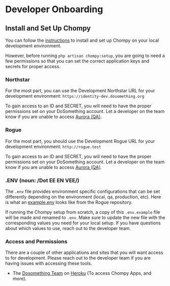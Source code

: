 # Developer Onboarding

## Install and Set Up Chompy

You can follow the [instructions](installation.md) to install and set up Chompy on your local development environment.

However, before running `php artisan chompy:setup`, you are going to need a few permissions so that you can set the correct application keys and secrets for proper access.

### Northstar

For the most part, you can use the Development Northstar URL for your development environment: `https://identity-dev.dosomething.org`

To gain access to an ID and SECRET, you will need to have the proper permissions set on your DoSomething account. Let a developer on the team know if you are unable to access [Aurora (QA)](https://aurora-qa.dosomething.org/clients).

### Rogue

For the most part, you should use the Development Rogue URL for your development environment: `http://rogue.test`

To gain access to an ID and SECRET, you will need to have the proper permissions set on your DoSomething account. Let a developer on the team know if you are unable to access [Aurora (QA)](https://aurora-qa.dosomething.org/clients).

### .ENV (noun: /Dot EE EN VEE/)

The `.env` file provides environment specific configurations that can be set differently depending on the environment (local, qa, production, etc). Here is what an [example.env](https://github.com/DoSomething/rogue/blob/master/.env.example) looks like from the Rogue repository.

If running the Chompy setup from scratch, a copy of this `.env.example` file will be made and renamed to `.env`. Make sure to update the new file with the corresponding values you need for your local setup. If you have questions about which values to use, reach out to the developer team.

### Access and Permissions

There are a couple of other applications and sites that you will want access to for development. Please reach out to the developer team if you are having issues with accessing these tools.

- The [Dosomething Team](https://dashboard.heroku.com/teams/dosomething/overview) on [Heroku](https://www.heroku.com/) (To access Chompy Apps, and more).
